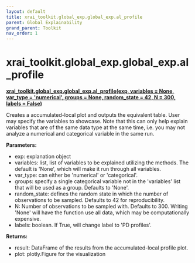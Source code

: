 ```yaml
---
layout: default
title: xrai_toolkit.global_exp.global_exp.al_profile
parent: Global Explainability
grand_parent: Toolkit
nav_order: 1
---
```


# xrai_toolkit.global_exp.global_exp.al_profile
**[xrai_toolkit.global_exp.global_exp.al_profile(exp, variables = None, var_type = 'numerical', groups = None, random_state = 42, N = 300, labels = False)](https://github.com/gaberamolete/XRAIToolkit/blob/main/global_exp/global_exp.py)**


Creates a accumulated-local plot and outputs the equivalent table. User may specify the variables to showcase. Note that this can only help explain variables that are of the same data type at the same time, i.e. you may not analyze a numerical and categorical variable in the same run.


**Parameters:**
- exp: explanation object
- variables: list, list of variables to be explained utilizing the methods. The default is 'None', which will make it run through all variables.
- var_type: can either be 'numerical' or 'categorical'.
- groups: specify a single categorical variable not in the 'variables' list that will be used as a group. Defaults to 'None'.
- random_state: defines the random state in which the number of observations to be sampled. Defaults to 42 for reproducibility.
- N: Number of observations to be sampled with. Defaults to 300. Writing 'None' will have the function use all data, which may be computationally expensive.
- labels: boolean. If True, will change label to 'PD profiles'.

**Returns:**
- result: DataFrame of the results from the accumulated-local profile plot.
- plot: plotly.Figure for the visualization